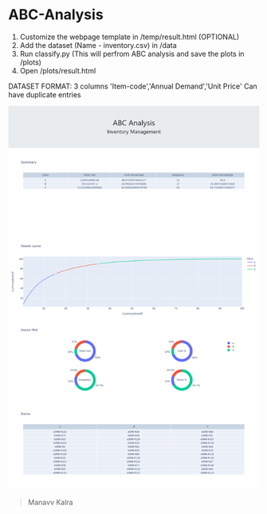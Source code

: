 # ABC-Analysis

1) Customize the webpage template in /temp/result.html (OPTIONAL)
2) Add the dataset (Name - inventory.csv) in /data 
3) Run classify.py (This will perfrom ABC analysis and save the plots in /plots)
4) Open /plots/result.html

DATASET FORMAT:
3 columns
'Item-code','Annual Demand','Unit Price'
Can have duplicate entries

![alt text](https://github.com/MOR-Practicals/ABC-Analysis/blob/main/Screenshot%20ABC%20Analysis.png)


> Manavv Kalra
